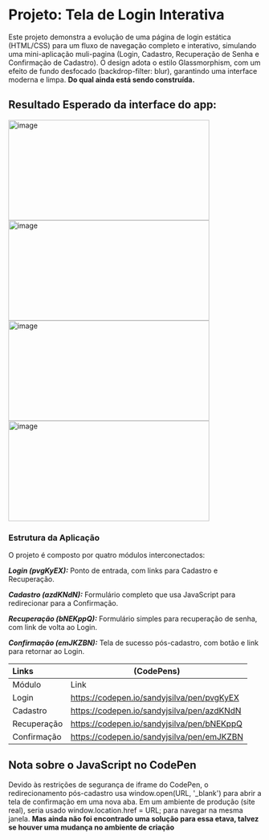 # Projeto: Tela de Login Interativa

Este projeto demonstra a evolução de uma página de login estática (HTML/CSS) para um fluxo de navegação completo e interativo, simulando uma mini-aplicação muli-pagina (Login, Cadastro, Recuperação de 
Senha e Confirmação de Cadastro). O design adota o estilo Glassmorphism, com um efeito de fundo desfocado (backdrop-filter: blur), garantindo uma interface moderna e limpa. **Do qual ainda está sendo construída.**

## Resultado Esperado da interface do app:

<img width="400" height="200" alt="image" src="https://github.com/user-attachments/assets/21976f06-7a15-4b9d-923a-cc41334aaea0" />
<img width="400" height="200" alt="image" src="https://github.com/user-attachments/assets/1c7add9c-3d0f-45a1-b111-013e8383fbfd" />
<img width="400" height="200" alt="image" src="https://github.com/user-attachments/assets/da34ed5f-ae64-4c36-9a5b-89ece5077f12" />
<img width="400" height="200" alt="image" src="https://github.com/user-attachments/assets/ba47df63-4a0e-4ec7-bd3a-0a23f6d2bc42" />




### Estrutura da Aplicação


O projeto é composto por quatro módulos interconectados:

***Login (pvgKyEX):*** Ponto de entrada, com links para Cadastro e Recuperação.

***Cadastro (azdKNdN):*** Formulário completo que usa JavaScript para redirecionar para a Confirmação.

***Recuperação (bNEKppQ):*** Formulário simples para recuperação de senha, com link de volta ao Login.

***Confirmação (emJKZBN):*** Tela de sucesso pós-cadastro, com botão e link para retornar ao Login.

| Links | (CodePens) |
| :-- | -- |
| Módulo | Link|
| Login | https://codepen.io/sandyjsilva/pen/pvgKyEX |
| Cadastro | https://codepen.io/sandyjsilva/pen/azdKNdN |
| Recuperação | https://codepen.io/sandyjsilva/pen/bNEKppQ |
| Confirmação | https://codepen.io/sandyjsilva/pen/emJKZBN |



## Nota sobre o JavaScript no CodePen
Devido às restrições de segurança de iframe do CodePen, o redirecionamento pós-cadastro usa window.open(URL, '_blank') para abrir a tela de confirmação em uma nova aba. Em um ambiente de produção (site 
real), seria usado window.location.href = URL; para navegar na mesma janela. **Mas ainda não foi encontrado uma solução para essa etava, talvez se houver uma mudança no ambiente de criação**


